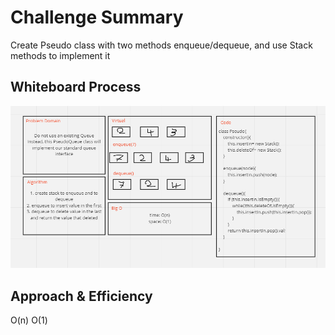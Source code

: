 # Challenge Summary
<!-- Description of the challenge -->
Create Pseudo class with two methods enqueue/dequeue, and use Stack methods to implement it
## Whiteboard Process
<!-- Embedded whiteboard image -->
![](javascript/stack-queue-pseudo/queueWithStack.PNG)
## Approach & Efficiency
<!-- What approach did you take? Why? What is the Big O space/time for this approach? -->
O(n)
O(1)

